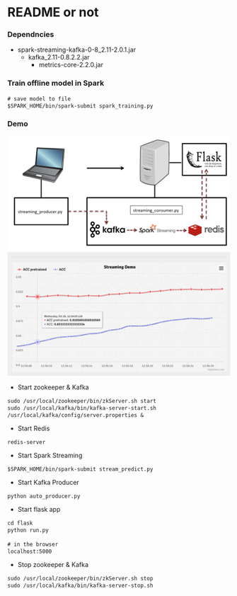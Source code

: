 # README or not



### Dependncies

- spark-streaming-kafka-0-8_2.11-2.0.1.jar
	- kafka_2.11-0.8.2.2.jar
		- metrics-core-2.2.0.jar

### Train offline model in Spark

```
# save model to file
$SPARK_HOME/bin/spark-submit spark_training.py
```

### Demo

![Image of Pipeline](/flask/app/static/img/pipeline.png)
![model](/flask/app/static/img/model_accuracy.png)



-  Start zookeeper & Kafka

```
sudo /usr/local/zookeeper/bin/zkServer.sh start
sudo /usr/local/kafka/bin/kafka-server-start.sh /usr/local/kafka/config/server.properties &
```

- Start Redis

```
redis-server
```

- Start Spark Streaming

```
$SPARK_HOME/bin/spark-submit stream_predict.py
```

- Start Kafka Producer

```
python auto_producer.py
```

- Start flask app

```
cd flask
python run.py

# in the browser
localhost:5000
```

-  Stop zookeeper & Kafka

```
sudo /usr/local/zookeeper/bin/zkServer.sh stop
sudo /usr/local/kafka/bin/kafka-server-stop.sh
```

